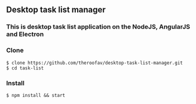 ## Desktop task list manager
### This is desktop task list application on the NodeJS, AngularJS and Electron
### Clone
```
$ clone https://github.com/theroofav/desktop-task-list-manager.git
$ cd task-list
```
### Install
```
$ npm install && start
```
